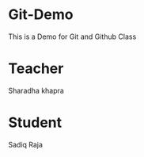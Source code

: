 # Git-Demo
This is a Demo for Git and Github Class

# Teacher
Sharadha khapra

# Student
Sadiq Raja
